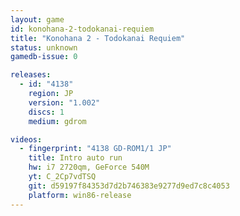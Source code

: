 ```yaml
---
layout: game
id: konohana-2-todokanai-requiem
title: "Konohana 2 - Todokanai Requiem"
status: unknown
gamedb-issue: 0

releases:
  - id: "4138"
    region: JP
    version: "1.002"
    discs: 1
    medium: gdrom

videos:
  - fingerprint: "4138 GD-ROM1/1 JP"
    title: Intro auto run
    hw: i7 2720qm, GeForce 540M
    yt: C_2Cp7vdTSQ
    git: d59197f84353d7d2b746383e9277d9ed7c8c4053
    platform: win86-release
---
```

